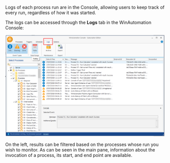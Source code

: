 Logs of each process run are in the Console, allowing users to keep track of every run, regardless of how it was started.

 The logs can be accessed through the **Logs** tab in the WinAutomation Console:
 

![logs](..\media\logs.png)

On the left, results can be filtered based on the processes whose run you wish to monitor. As can be seen in the main pane, information about the invocation of a process, its start, and end point are available.
 
